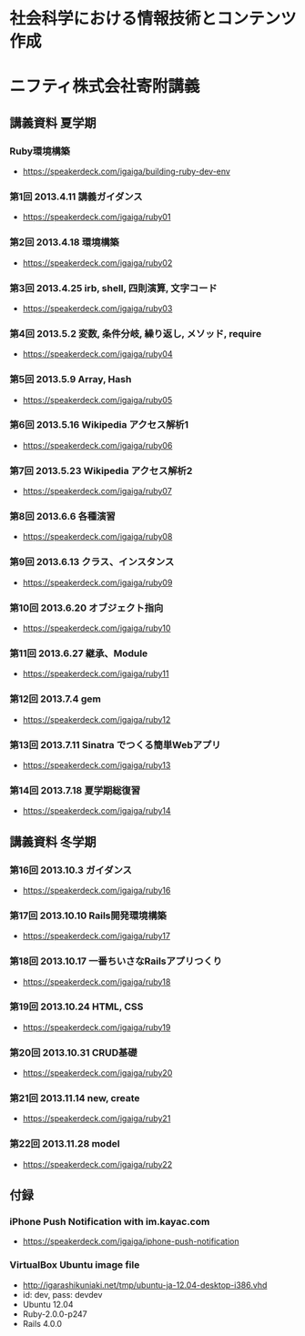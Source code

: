 # 社会科学における情報技術とコンテンツ作成
# ニフティ株式会社寄附講義

## 講義資料 夏学期

### Ruby環境構築
- https://speakerdeck.com/igaiga/building-ruby-dev-env

### 第1回 2013.4.11 講義ガイダンス
- https://speakerdeck.com/igaiga/ruby01

### 第2回 2013.4.18 環境構築
- https://speakerdeck.com/igaiga/ruby02

### 第3回 2013.4.25 irb, shell, 四則演算, 文字コード
- https://speakerdeck.com/igaiga/ruby03

### 第4回 2013.5.2 変数, 条件分岐, 繰り返し, メソッド, require
- https://speakerdeck.com/igaiga/ruby04

### 第5回 2013.5.9 Array, Hash
- https://speakerdeck.com/igaiga/ruby05

### 第6回 2013.5.16 Wikipedia アクセス解析1
- https://speakerdeck.com/igaiga/ruby06

### 第7回 2013.5.23 Wikipedia アクセス解析2
- https://speakerdeck.com/igaiga/ruby07

### 第8回 2013.6.6 各種演習
- https://speakerdeck.com/igaiga/ruby08

### 第9回 2013.6.13 クラス、インスタンス
- https://speakerdeck.com/igaiga/ruby09

### 第10回 2013.6.20 オブジェクト指向
- https://speakerdeck.com/igaiga/ruby10

### 第11回 2013.6.27 継承、Module
- https://speakerdeck.com/igaiga/ruby11

### 第12回 2013.7.4 gem
- https://speakerdeck.com/igaiga/ruby12

### 第13回 2013.7.11 Sinatra でつくる簡単Webアプリ
- https://speakerdeck.com/igaiga/ruby13

### 第14回 2013.7.18 夏学期総復習
- https://speakerdeck.com/igaiga/ruby14

## 講義資料 冬学期

### 第16回 2013.10.3 ガイダンス
- https://speakerdeck.com/igaiga/ruby16

### 第17回 2013.10.10 Rails開発環境構築
- https://speakerdeck.com/igaiga/ruby17

### 第18回 2013.10.17 一番ちいさなRailsアプリつくり
- https://speakerdeck.com/igaiga/ruby18

### 第19回 2013.10.24 HTML, CSS
- https://speakerdeck.com/igaiga/ruby19

### 第20回 2013.10.31 CRUD基礎
- https://speakerdeck.com/igaiga/ruby20

### 第21回 2013.11.14 new, create
- https://speakerdeck.com/igaiga/ruby21

### 第22回 2013.11.28 model
- https://speakerdeck.com/igaiga/ruby22

## 付録

### iPhone Push Notification with im.kayac.com
- https://speakerdeck.com/igaiga/iphone-push-notification

### VirtualBox Ubuntu image file
- http://igarashikuniaki.net/tmp/ubuntu-ja-12.04-desktop-i386.vhd
- id: dev, pass: devdev
- Ubuntu 12.04
- Ruby-2.0.0-p247
- Rails 4.0.0

